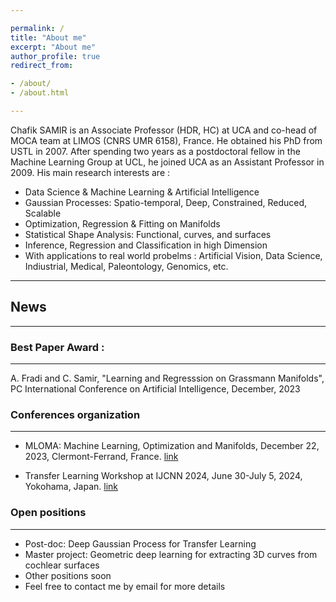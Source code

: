 ```yaml
---

permalink: /
title: "About me"
excerpt: "About me"
author_profile: true
redirect_from: 

- /about/
- /about.html

---
```

Chafik SAMIR is an Associate Professor (HDR, HC) at UCA and co-head of MOCA team at  LIMOS (CNRS UMR 6158), France. He obtained his PhD from USTL in 2007. After spending two years as a postdoctoral fellow in the Machine Learning Group at UCL, he joined UCA as an Assistant Professor in 2009. His main research interests are : 

- Data Science & Machine Learning & Artificial Intelligence
- Gaussian Processes: Spatio-temporal, Deep, Constrained, Reduced, Scalable
- Optimization, Regression & Fitting on Manifolds
- Statistical Shape Analysis: Functional, curves, and surfaces
- Inference, Regression and Classification in high Dimension
- With applications to real world probelms : Artificial Vision, Data Science, Indiustrial, Medical, Paleontology, Genomics,   etc.
  
-------------------
## News 
-------------------

### Best Paper Award :
---------------------
A. Fradi and C. Samir, "Learning and Regresssion on Grassmann Manifolds", 
PC International Conference on Artificial Intelligence, December, 2023

### Conferences organization
-------------------
- MLOMA: Machine Learning, Optimization and Manifolds, December 22, 2023, Clermont-Ferrand, France. 
[link](https://mloma.sciencesconf.org/)

- Transfer Learning Workshop at IJCNN 2024, June 30-July 5, 2024, Yokohama, Japan.
[link](https://2024.ieeewcci.org/workshops)

### Open positions
-------------------

- Post-doc:  Deep Gaussian Process for Transfer Learning
- Master project: Geometric deep learning for extracting 3D curves from cochlear surfaces     
- Other positions soon 
- Feel free to contact me by email for more details 
